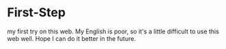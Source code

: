 # First-Step
my first try on this web.
My English is poor, so it's a little difficult to use this web well.
Hope I can do it better in the future.
